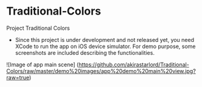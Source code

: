 # Traditional-Colors

Project Traditional Colors

* Since this project is under development and not released yet, you need XCode to run the app on iOS device simulator.
  For demo purpose, some screenshots are included describing the functionalities.
  

![Image of app main scene]
(https://github.com/akirastarlord/Traditional-Colors/raw/master/demo%20images/app%20demo%20main%20view.jpg?raw=true)
